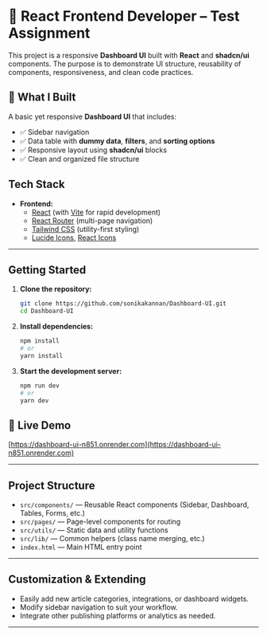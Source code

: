 # 🧪 React Frontend Developer – Test Assignment

This project is a responsive **Dashboard UI** built with **React** and **shadcn/ui** components. The purpose is to demonstrate UI structure, reusability of components, responsiveness, and clean code practices.

## 🔧 What I Built

A basic yet responsive **Dashboard UI** that includes:

- ✅ Sidebar navigation
- ✅ Data table with **dummy data**, **filters**, and **sorting options**
- ✅ Responsive layout using **shadcn/ui** blocks
- ✅ Clean and organized file structure

## Tech Stack

- **Frontend:**  
  - [React](https://reactjs.org/) (with [Vite](https://vitejs.dev/) for rapid development)
  - [React Router](https://reactrouter.com/) (multi-page navigation)
  - [Tailwind CSS](https://tailwindcss.com/) (utility-first styling)
  - [Lucide Icons](https://lucide.dev/), [React Icons](https://react-icons.github.io/react-icons/)

---

## Getting Started

1. **Clone the repository:**
   ```bash
   git clone https://github.com/sonikakannan/Dashboard-UI.git
   cd Dashboard-UI
   ```

2. **Install dependencies:**
   ```bash
   npm install
   # or
   yarn install
   ```

3. **Start the development server:**
   ```bash
   npm run dev
   # or
   yarn dev
   ```

## 🔗 Live Demo
   [https://dashboard-ui-n851.onrender.com](https://dashboard-ui-n851.onrender.com)

---

## Project Structure

- `src/components/` — Reusable React components (Sidebar, Dashboard, Tables, Forms, etc.)
- `src/pages/` — Page-level components for routing
- `src/utils/` — Static data and utility functions
- `src/lib/` — Common helpers (class name merging, etc.)
- `index.html` — Main HTML entry point

---

## Customization & Extending

- Easily add new article categories, integrations, or dashboard widgets.
- Modify sidebar navigation to suit your workflow.
- Integrate other publishing platforms or analytics as needed.

---

